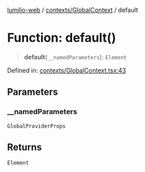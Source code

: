 [lumilio-web](../../../modules.md) / [contexts/GlobalContext](../index.md) / default

# Function: default()

> **default**(`__namedParameters`): `Element`

Defined in: [contexts/GlobalContext.tsx:43](https://github.com/EdwinZhanCN/Lumilio-Photos/blob/1644752835268dce152ae5a6ed8e77af6920f217/web/src/contexts/GlobalContext.tsx#L43)

## Parameters

### \_\_namedParameters

`GlobalProviderProps`

## Returns

`Element`
